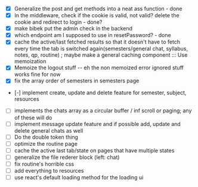 - [x] Generalize the post and get methods into a neat ass function - done
- [x] In the middleware, check if the cookie is valid, not valid? delete the cookie and redirect to login - done?
- [x] make bibek put the admin check in the backend
- [x] which endpoint am I supposed to use in resetPassword? - done
- [x] cache the active/last fetched results so that it doesn't have to fetch every time the tab is switched again(semesters/general chat, syllabus, notes, qp, routine) ; maybe make a general caching component ::: Use memoization
- [x]  Memoize the logout stuff -- eh the non memoized error ignored stuff works fine for now 
- [x] fix the array order of semesters in semesters page
- [-] implement create, update and delete feature for semester, subject, resources
- [ ] implements the chats array as a circular buffer / inf scroll or paging; any of these will do
- [ ] implement message update feature and if possible add, update and delete general chats as well
- [ ] Do the double token thing
- [ ] optimize the routine page
- [ ] cache the active last tab/state on pages that have multiple states
- [ ] generalize the file rederer block (left: chat)
- [ ] fix routine's horrible css
- [ ] add everything to resources
- [ ] use react's default loading method for the loading ui
